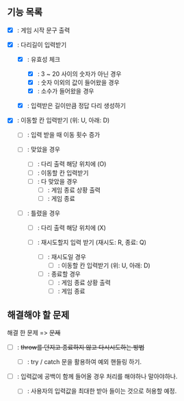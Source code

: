 ## 기능 목록

- [x] : 게임 시작 문구 출력
- [x] : 다리길이 입력받기

  - [x] : 유효성 체크

    - [x] : 3 ~ 20 사이의 숫자가 아닌 경우
    - [x] : 숫자 이외의 값이 들어왔을 경우
    - [x] : 소수가 들어왔을 경우

  - [x] : 입력받은 길이만큼 정답 다리 생성하기

- [x] : 이동할 칸 입력받기 (위: U, 아래: D)

  - [ ] : 입력 받을 때 이동 횟수 증가
  - [ ] : 맞았을 경우

    - [ ] : 다리 출력 해당 위치에 (O)
    - [ ] : 이동할 칸 입력받기
    - [ ] : 다 맞았을 경우
      - [ ] : 게임 종료 상황 출력
      - [ ] : 게임 종료

  - [ ] : 틀렸을 경우

    - [ ] : 다리 출력 해당 위치에 (X)
    - [ ] : 재시도할지 입력 받기 (재시도: R, 종료: Q)

      - [ ] : 재시도일 경우
        - [ ] : 이동할 칸 입력받기 (위: U, 아래: D)
      - [ ] : 종료할 경우
        - [ ] : 게임 종료 상황 출력
        - [ ] : 게임 종료

## 해결해야 할 문제

해결 한 문제 => ~~문제~~

- [ ] : ~~throw를 던지고 종료하지 않고 다시시도하는 방법~~

  - [ ] : try / catch 문을 활용하여 예외 핸들링 하기.

- [ ] : 입력값에 공백이 함께 들어올 경우 처리를 해야하나 말아야하나.
  - [ ] : 사용자의 입력값을 최대한 받아 들이는 것으로 허용할 예정.
